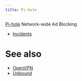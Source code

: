 ```yaml
---
title: Pi-hole
---
```


[Pi-hole](https://pi-hole.net/) Network-wide Ad Blocking

* [Incidents](Pi-hole/Incidents)


# See also

* [OpenVPN](Pi-hole/OpenVPN)
* [Unbound](Pi-hole/Unbound)